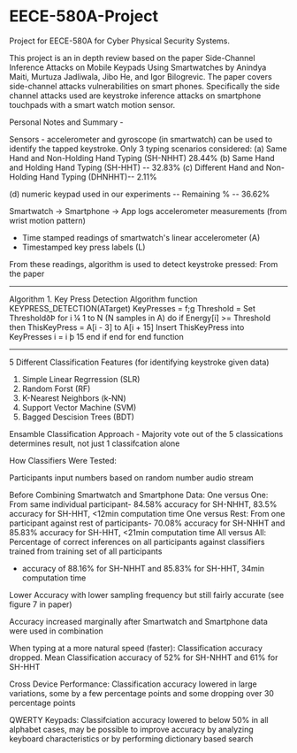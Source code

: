 # EECE-580A-Project

Project for EECE-580A for Cyber Physical Security Systems.

This project is an in depth review based on the paper Side-Channel Inference Attacks on Mobile Keypads Using Smartwatches by Anindya Maiti, Murtuza Jadliwala, Jibo He, and Igor Bilogrevic. The paper covers side-channel attacks vulnerabilities on smart phones. Specifically the side channel attacks used are keystroke inference attacks on smartphone touchpads with a smart watch motion sensor. 

Personal Notes and Summary - 

Sensors - accelerometer and gyroscope (in smartwatch) can be used to identify the tapped keystroke. 
Only 3 typing scenarios considered:
(a) Same Hand and Non-Holding Hand Typing (SH-NHHT) 28.44%
(b) Same Hand and Holding Hand Typing (SH-HHT) -- 32.83%
(c) Different Hand and Non-Holding Hand Typing (DHNHHT)-- 2.11%

(d) numeric keypad used in our experiments -- Remaining % -- 36.62%

Smartwatch -> Smartphone -> App logs accelerometer measurements (from wrist motion pattern)
  - Time stamped readings of smartwatch's linear accelerometer (A)
  - Timestamped key press labels (L)
  
  From these readings, algorithm is used to detect keystroke pressed:
  From the paper
_________________________________________________________________________
Algorithm 1. Key Press Detection Algorithm
function KEYPRESS_DETECTION(ATarget)
KeyPresses = f;g
Threshold = Set ThresholdðÞ
for i ¼ 1 to N (N samples in A) do
if Energy[i] >= Threshold then
ThisKeyPress = A[i - 3] to A[i + 15]
Insert ThisKeyPress into KeyPresses
i = i þ 15
end if
end for
end function
_________________________________________________________________________

5 Different Classification Features (for identifying keystroke given data)
1. Simple Linear Regrression (SLR)
2. Random Forst (RF)
3. K-Nearest Neighbors (k-NN)
4. Support Vector Machine (SVM)
5. Bagged Descision Trees (BDT)

Ensamble Classification Approach - Majority vote out of the 5 classications determines result, not just 1 classifcation alone

How Classifiers Were Tested:

Participants input numbers based on random number audio stream

Before Combining Smartwatch and Smartphone Data:
One versus One: From same individual participant- 84.58% accuracy for SH-NHHT, 83.5% accuracy for SH-HHT, <12min computation time
One versus Rest: From one participant against rest of participants- 70.08% accuracy for SH-NHHT and 85.83% accuracy for SH-HHT, <21min computation time
All versus All: Percentage of correct inferences on all participants against classifiers trained from training set of all participants
- accuracy of 88.16% for SH-NHHT and 85.83% for SH-HHT, 34min computation time

Lower Accuracy with lower sampling frequency but still fairly accurate (see figure 7 in paper)

Accuracy increased marginally after Smartwatch and Smartphone data were used in combination

When typing at a more natural speed (faster): 
Classification accuracy dropped. Mean Classification accuracy of 52% for SH-NHHT and 61% for SH-HHT

Cross Device Performance: 
Classification accuracy lowered in large variations, some by a few percentage points and some dropping over 30 percentage points

QWERTY Keypads:
Classifciation accuracy lowered to below 50% in all alphabet cases, may be possible to improve accuracy by analyzing keyboard characteristics or by performing dictionary based search




